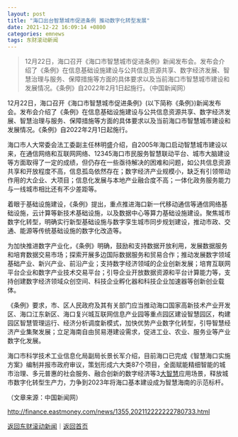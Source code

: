 ```yaml
---
layout: post
title: "海口出台智慧城市促进条例 推动数字化转型发展"
date: 2021-12-22 16:09:14 +0800
categories: emnews
tags: 东财滚动新闻
---
```

> 12月22日，海口召开《海口市智慧城市促进条例》新闻发布会。发布会介绍了《条例》在信息基础设施建设与公共信息资源共享、数字经济发展、智慧治理与服务、保障措施等方面的具体要求以及当前海口市智慧城市建设和发展情况。《条例》自2022年2月1日起施行。（中国新闻网）

<p>12月22日，海口召开《海口市智慧城市促进条例》(以下简称《条例》)新闻发布会。发布会介绍了《条例》在信息基础设施建设与公共信息资源共享、数字经济发展、智慧治理与服务、保障措施等方面的具体要求以及当前海口市智慧城市建设和发展情况。《条例》自2022年2月1日起施行。</p>
 <p>海口市人大常委会法工委副主任林明盛介绍，自2005年海口启动智慧城市建设以来，在通信网络和互联网网络、12345海口市民服务智慧联动平台、城市大脑建设等方面取得了一定的成绩，但仍存在一些亟待解决的困难和问题，如公共信息资源共享和开放程度不高，信息孤岛依然存在；数字经济产业规模小，缺乏有引领带动作用的大企业、大项目；信息化发展与本地产业融合度不高；一体化政务服务能力与一线城市相比还有不少差距等。</p>
 <p>着眼于基础设施建设，《条例》提出，重点推进海口新一代移动通信等通信网络基础设施，云计算等新技术基础设施，以及数据中心等算力基础设施建设。聚焦城市数字化转型，明确实行新型基础设施与数字孪生城市同步规划建设，推动市政、交通、能源等传统基础设施的数字化改造等。</p>
 <p>为加快推进数字产业化，《条例》明确，鼓励和支持数据开放利用，发展数据服务和培育数据交易市场；探索开展多边国际数据服务和贸易合作；推动发展数字领域基础产业、新兴产业、前沿产业；支持数字经济领域的企业创新发展；培育互联网平台企业和数字产业技术交易平台；引导企业开放数据资源和平台计算能力等，支持创建数字经济领域众创空间、科技企业孵化器和科技企业加速器等创新创业载体。</p>
 <p>《条例》要求，市、区人民政府及其有关部门应当推动海口国家高新技术产业开发区、海口江东新区、海口复兴城互联网信息产业园等重点园区建设智慧园区，构建园区智慧管理运行、经济分析调度新模式，加快优势产业数字化转型，引导智慧经济产业集聚发展；立足海南自由贸易港建设需求，促进工业、农业、服务业等产业数字化发展。</p>
 <p>海口市科学技术工业信息化局副局长景长军介绍，目前海口已完成《智慧海口实施方案》编制并报市政府审议，策划形成六大类87个项目，全面赋能精细智能的城市治理、多元普惠的社会服务、融合创新的数字经济等3<span id="stock_1.601519"><a href="http://quote.eastmoney.com/unify/r/1.601519" class="keytip" data-code="1,601519">大智慧</a></span><span id="quote_1.601519"></span>应用场景，释放城市数字化转型生产力，力争到2023年将海口基本建设成为智慧海南的示范标杆。</p><p class="em_media">（文章来源：中国新闻网）</p>

<http://finance.eastmoney.com/news/1355,202112222222780733.html>

[返回东财滚动新闻](//finews.withounder.com/emnews/)｜[返回首页](//finews.withounder.com/)